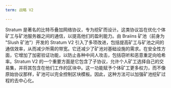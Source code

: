 ```yaml
---
term: 战略 V2

---
```

Stratum 是著名的比特币叠加网络协议，专为挖矿而设计。这类协议旨在优化个体矿工与矿池服务器之间的通信，以提高他们的盈利能力。由 Braiins 矿池（前身为 "Slush 矿池"）开发的 Stratum V2 引入了多项改进，包括提高矿工与矿池之间的通信效率，从而减少所需的带宽。它还减少了矿池对基础设施的需求。在安全性方面，它增加了加密验证功能，以防止各种中间人攻击，包括窃听和恶意重定向哈希率。Stratum V2 的一个重要方面是它包含了子协议，允许个人矿工选择自己的交易集，并将其包含在他们工作的区块中。这一功能赋予个体矿工更多权力，而不像原始协议那样，矿池可以完全控制区块模板。因此，这种方法可以加强矿池挖矿过程的去中心化。